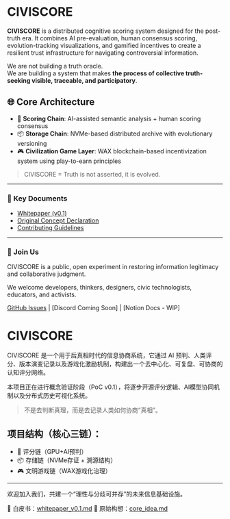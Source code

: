# CIVISCORE

**CIVISCORE** is a distributed cognitive scoring system designed for the post-truth era. It combines AI pre-evaluation, human consensus scoring, evolution-tracking visualizations, and gamified incentives to create a resilient trust infrastructure for navigating controversial information.

We are not building a truth oracle.  
We are building a system that makes **the process of collective truth-seeking visible, traceable, and participatory**.

## 🌐 Core Architecture

- 🧠 **Scoring Chain**: AI-assisted semantic analysis + human scoring consensus
- 📦 **Storage Chain**: NVMe-based distributed archive with evolutionary versioning
- 🎮 **Civilization Game Layer**: WAX blockchain-based incentivization system using play-to-earn principles

> CIVISCORE = Truth is not asserted, it is evolved.

---

### 📄 Key Documents

- [Whitepaper (v0.1)](./whitepaper_v0.1.md)
- [Original Concept Declaration](./core_idea.md)
- [Contributing Guidelines](./CONTRIBUTING.md)

---

### 👥 Join Us

CIVISCORE is a public, open experiment in restoring information legitimacy and collaborative judgment.

We welcome developers, thinkers, designers, civic technologists, educators, and activists.

[GitHub Issues](https://github.com/MaxMacivi/civiscore/issues) | [Discord Coming Soon] | [Notion Docs - WIP]



# CIVISCORE

CIVISCORE 是一个用于后真相时代的信息协商系统，它通过 AI 预判、人类评分、版本演变记录以及游戏化激励机制，构建出一个去中心化、可复盘、可协商的认知评分网络。

本项目正在进行概念验证阶段（PoC v0.1），将逐步开源评分逻辑、AI模型协同机制以及分布式历史可视化系统。

> 不是去判断真理，而是去记录人类如何协商“真相”。

## 项目结构（核心三链）：
- 🎯 评分链（GPU+AI预判）
- 📦 存储链（NVMe存证 + 溯源结构）
- 🎮 文明游戏链（WAX游戏化治理）

---

欢迎加入我们，共建一个“理性与分歧可并存”的未来信息基础设施。

📎 白皮书：[whitepaper_v0.1.md](./whitepaper_v0.1.md)
📎 原始构想：[core_idea.md](./core_idea.md)
